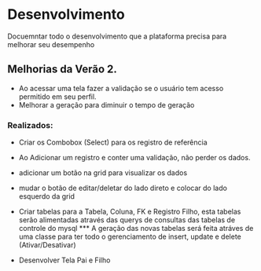 # Desenvolvimento

Docuemntar todo o desenvolvimento que a plataforma precisa para melhorar seu desempenho

## Melhorias da Verão 2.


* Ao acessar uma tela fazer a validação se o usuário tem acesso permitido em seu perfil.
* Melhorar a geração para diminuir o tempo de geração




### Realizados: 

* Criar os Combobox (Select) para os registro de referência
* Ao Adicionar um registro e conter uma validação, não perder os dados.
* adicionar um botão na grid para visualizar os dados
* mudar o botão de editar/deletar do lado direto e colocar do lado esquerdo da grid

* Criar tabelas para a Tabela, Coluna, FK e Registro Filho, esta tabelas serão alimentadas através das querys de consultas das tabelas de controle do mysql
*** A geração das novas tabelas será feita atráves de uma classe para ter todo o gerenciamento de insert, update e delete (Ativar/Desativar)
* Desenvolver Tela Pai e Filho